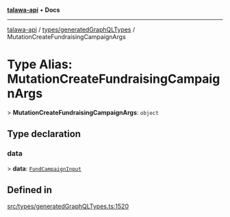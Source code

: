 [**talawa-api**](../../../README.md) • **Docs**

***

[talawa-api](../../../modules.md) / [types/generatedGraphQLTypes](../README.md) / MutationCreateFundraisingCampaignArgs

# Type Alias: MutationCreateFundraisingCampaignArgs

\> **MutationCreateFundraisingCampaignArgs**: `object`

## Type declaration

### data

\> **data**: [`FundCampaignInput`](FundCampaignInput.md)

## Defined in

[src/types/generatedGraphQLTypes.ts:1520](https://github.com/PalisadoesFoundation/talawa-api/blob/a6e7ac91b581c9109559657faf0f934f3eb41fe7/src/types/generatedGraphQLTypes.ts#L1520)
